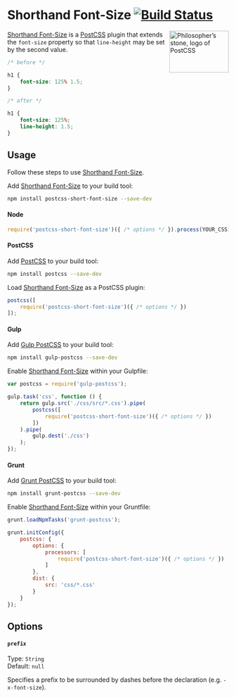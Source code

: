 # Shorthand Font-Size [![Build Status][ci-img]][ci]

<img align="right" width="135" height="95" src="http://postcss.github.io/postcss/logo-leftp.png" title="Philosopher’s stone, logo of PostCSS">

[Shorthand Font-Size] is a [PostCSS] plugin that extends the `font-size` property so that `line-height` may be set by the second value.

```css
/* before */

h1 {
    font-size: 125% 1.5;
}

/* after */

h1 {
    font-size: 125%;
    line-height: 1.5;
}
```

## Usage

Follow these steps to use [Shorthand Font-Size].

Add [Shorthand Font-Size] to your build tool:

```bash
npm install postcss-short-font-size --save-dev
```

#### Node

```js
require('postcss-short-font-size')({ /* options */ }).process(YOUR_CSS);
```

#### PostCSS

Add [PostCSS] to your build tool:

```bash
npm install postcss --save-dev
```

Load [Shorthand Font-Size] as a PostCSS plugin:

```js
postcss([
    require('postcss-short-font-size')({ /* options */ })
]);
```

#### Gulp

Add [Gulp PostCSS] to your build tool:

```bash
npm install gulp-postcss --save-dev
```

Enable [Shorthand Font-Size] within your Gulpfile:

```js
var postcss = require('gulp-postcss');

gulp.task('css', function () {
    return gulp.src('./css/src/*.css').pipe(
        postcss([
            require('postcss-short-font-size')({ /* options */ })
        ])
    ).pipe(
        gulp.dest('./css')
    );
});
```

#### Grunt

Add [Grunt PostCSS] to your build tool:

```bash
npm install grunt-postcss --save-dev
```

Enable [Shorthand Font-Size] within your Gruntfile:

```js
grunt.loadNpmTasks('grunt-postcss');

grunt.initConfig({
    postcss: {
        options: {
            processors: [
                require('postcss-short-font-size')({ /* options */ })
            ]
        },
        dist: {
            src: 'css/*.css'
        }
    }
});
```

## Options

#### `prefix`

Type: `String`  
Default: `null`

Specifies a prefix to be surrounded by dashes before the declaration (e.g. `-x-font-size`).

[ci]: https://travis-ci.org/jonathantneal/postcss-short-font-size
[ci-img]: https://travis-ci.org/jonathantneal/postcss-short-font-size.svg
[Gulp PostCSS]: https://github.com/postcss/gulp-postcss
[Grunt PostCSS]: https://github.com/nDmitry/grunt-postcss
[PostCSS]: https://github.com/postcss/postcss
[Shorthand Font-Size]: https://github.com/jonathantneal/postcss-short-font-size
